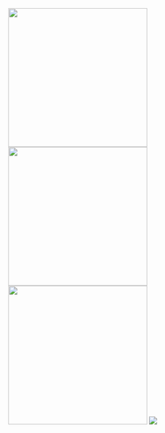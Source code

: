 <div>
  
  <img height="280em" src="https://github-readme-stats.vercel.app/api?username=v1ctorvinicius&show_icons=true&theme=synthwave&include_all_commits=true&count_private=true"/>
  <img height="280em" src="https://github-readme-stats.vercel.app/api/top-langs/?username=v1ctorvinicius&layout=compact&langs_count=16&theme=dark"/>
  <img height="280em" src="https://c.tenor.com/N5eQ2S5LUUEAAAAC/do-the-evolution-pearl-jam.gif"/>
  <img src="https://skillicons.dev/icons?i=html,css,js,ts,nodejs,vue,nuxt,java,spring,postgres,mysql,git,linux,docker,threejs,gcp&perline=4&theme=light" />
  
</div>
